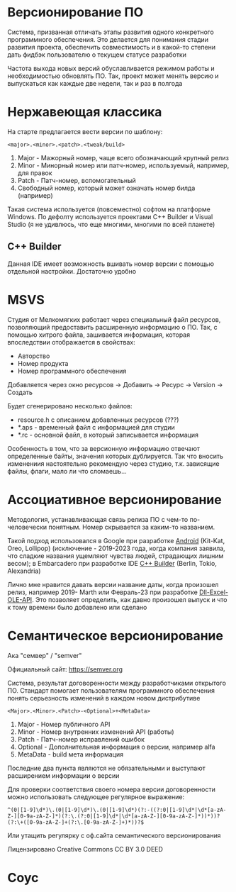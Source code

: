 # Версионирование ПО

Система, призванная отличать этапы развития одного конкретного программного
обеспечения. Это делается для понимания стадии развития проекта, обеспечить
совместимость и в какой-то степени дать фидбэк пользователю о текущем статусе разработки

Частота выхода новых версий обуславливается режимом работы и необходимостью
обновлять ПО. Так, проект может менять версию и выпускаться как каждые две недели, так и
раз в полгода

# Нержавеющая классика

На старте предлагается вести версии по шаблону:

```
<major>.<minor>.<patch>.<tweak/build>
```

1. Major - Мажорный номер, чаще всего обозначающий крупный релиз
2. Minor - Минорный номер или патч-номер, используемый, например, для правок
3. Patch - Патч-номер, вспомогательный
4. Свободный номер, который может означать номер билда (например)

Такая система используется (повсеместно) софтом на платформе Windows. По дефолту
используется проектами C++ Builder и Visual Studio (я не удивлюсь, что еще многими,
многими по всей планете)

## C++ Builder

Данная IDE имеет возможность вшивать номер версии с помощью отдельной настройки.
Достаточно удобно

# MSVS

Студия от Мелкомягких работает через специальный файл ресурсов, позволяющий
предоставить расширенную информацию о ПО. Так, с помощью хитрого файла, зашивается
информация, которая впоследствии отображается в свойствах:

* Авторство
* Номер продукта
* Номер программного обеспечения

Добавляется через окно ресурсов -> Добавить -> Ресурс -> Version -> Создать

Будет сгенерировано несколько файлов:

* resource.h с описанием добавленных ресурсов (???)
* *.aps - временный файл с информацией для студии
* *.rc - основной файл, в который записывается информация

Особенность в том, что за версионную информацию отвечают определенные байты, значения которых
дублируется. Так что вносить изменениия настоятельно рекомендую через студию, т.к. зависящие файлы,
флаги, мало ли что сломаешь...

# Ассоциативное версионирование

Методология, устанавливающая связь релиза ПО с чем-то по-человечески понятным. Номер
скрывается за каким-то названием.

Такой подход использовался в Google при разработке [Android][vAndro] (Kit-Kat, Oreo, Lollipop)
(исключение - 2019-2023 года, когда компания заявила, что сладкие названия ущемляют
чувства людей, страдающих лишним весом); в Embarcadero при разработке IDE [C++ Builder][vBuilder]
(Berlin, Tokio, Alexandria)

Лично мне нравится давать версии название даты, когда произошел релиз, например 2019-
Marth или Февраль-23 при разработке [Dll-Excel-OLE-API](https://github.com/GeorgyGogol/Dll-Excel-OLE-API). Это позволяет определить, как
давно произошел выпуск и что к тому времени было добавлено или сделано

# Семантическое версионирование

Ака "семвер" / "semver"

Официальный сайт: https://semver.org

Система, результат договоренности между разработчиками открытого ПО. Стандарт
помогает пользователям программного обеспечения понять серьезность изменений в
каждом новом дистрибутиве

```
<Major>.<Minor>.<Patch>-<Optional>+<MetaData>
```

1. Major - Номер публичного API
2. Minor - Номер внутренних изменений API (работы)
3. Patch - Патч-номер исправлений ошибок
4. Optional - Дополнительная информация о версии, например alfa
5. MetaData - build мета информация

Последние два пункта являются не обязательными и выступают расширением информации о
версии

Для проверки соответствия своего номера версии договоренности можно использовать
следующее регулярное выражение:

```
^(0|[1-9]\d*)\.(0|[1-9]\d*)\.(0|[1-9]\d*)(?:-((?:0|[1-9]\d*|\d*[a-zA-Z-][0-9a-zA-Z-]*)(?:\.(?:0|[1-9]\d*|\d*[a-zA-Z-][0-9a-zA-Z-]*))*))?(?:\+([0-9a-zA-Z-]+(?:\.[0-9a-zA-Z-]+)*))?$
```

Или утащить регулярку с оф.сайта семантического версионирования

Лицензировано Creative Commons CC BY 3.0 DEED
# Соус

[vAndro]: https://ru.wikipedia.org/wiki/История_версий_Android
[vBuilder]: https://ru.wikipedia.org/wiki/C%2B%2B_Builder#%D0%A1%D0%BF%D0%B8%D1%81%D0%BE%D0%BA_%D0%B2%D1%8B%D0%BF%D1%83%D1%81%D0%BA%D0%BE%D0%B2

